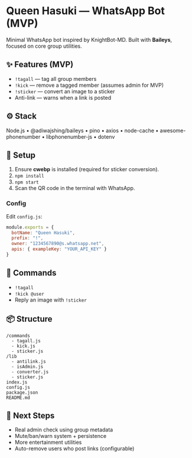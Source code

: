 # Queen Hasuki — WhatsApp Bot (MVP)

Minimal WhatsApp bot inspired by KnightBot-MD. Built with **Baileys**, focused on core group utilities.

## ✨ Features (MVP)
- `!tagall` — tag all group members
- `!kick` — remove a tagged member (assumes admin for MVP)
- `!sticker` — convert an image to a sticker
- Anti-link — warns when a link is posted

## ⚙️ Stack
Node.js • @adiwajshing/baileys • pino • axios • node-cache • awesome-phonenumber • libphonenumber-js • dotenv

## 🚀 Setup
1. Ensure **cwebp** is installed (required for sticker conversion).
2. `npm install`
3. `npm start`
4. Scan the QR code in the terminal with WhatsApp.

### Config
Edit `config.js`:
```js
module.exports = {
  botName: "Queen Hasuki",
  prefix: "!",
  owner: "1234567890@s.whatsapp.net",
  apis: { exampleKey: "YOUR_API_KEY" }
}
```

## 🧩 Commands
- `!tagall`
- `!kick @user`
- Reply an image with `!sticker`

## 📦 Structure
```
/commands
  - tagall.js
  - kick.js
  - sticker.js
/lib
  - antilink.js
  - isAdmin.js
  - converter.js
  - sticker.js
index.js
config.js
package.json
README.md
```

## 🧭 Next Steps
- Real admin check using group metadata
- Mute/ban/warn system + persistence
- More entertainment utilities
- Auto-remove users who post links (configurable)
